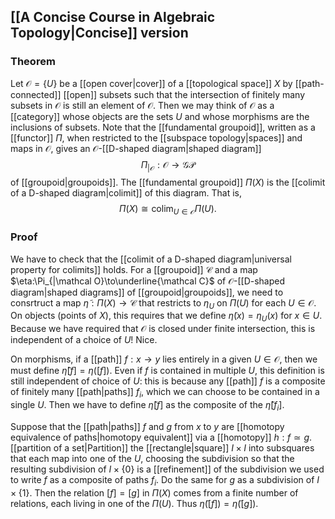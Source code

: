 ## [[A Concise Course in Algebraic Topology|Concise]] version
### Theorem 
Let $\mathcal O = \{U\}$ be a [[open cover|cover]] of a [[topological space]] $X$ by [[path-connected]] [[open]] subsets such that the intersection of finitely many subsets in $\mathcal O$ is still an element of $\mathcal O$. Then we may think of $\mathcal O$ as a [[category]] whose objects are the sets $U$ and whose morphisms are the inclusions of subsets. Note that the [[fundamental groupoid]], written as a [[functor]] $\Pi$, when restricted to the [[subspace topology|spaces]] and maps in $\mathcal O$, gives an $\mathcal O$-[[D-shaped diagram|shaped diagram]] $$\Pi_{|\mathcal O} :\mathcal O \to \mathcal{GP}$$ of [[groupoid|groupoids]]. The [[fundamental groupoid]] $\Pi(X)$  is the [[colimit of a D-shaped diagram|colimit]] of this diagram. That is, $$\Pi(X) \cong \text{colim}_{U\in \mathcal O}\Pi(U).$$
### Proof
We have to check that the [[colimit of a D-shaped diagram|universal property for colimits]] holds. For a [[groupoid]] $\mathcal C$ and a map $\eta:\Pi_{|\mathcal O}\to\underline{\mathcal C}$ of $\mathcal O$-[[D-shaped diagram|shaped diagrams]] of [[groupoid|groupoids]], we need to consrtruct a map $\tilde\eta:\Pi(X)\to \mathcal C$ that restricts to $\eta_U$ on $\Pi(U)$ for each $U\in\mathcal O$. On objects (points of $X$), this requires that we define $\tilde\eta(x) = \eta_U(x)$ for $x\in U$. Because we have required that $\mathcal O$ is closed under finite intersection, this is independent of a choice of $U$! Nice. 

On morphisms, if a [[path]] $f:x\to y$ lies entirely in a given $U\in\mathcal O$, then we must define $\tilde\eta[f] = \eta([f])$. Even if $f$ is contained in multiple $U$, this definition is still independent of choice of $U$: this is because any [[path]] $f$ is a composite of finitely many [[path|paths]] $f_i$, which we can choose to be contained in a single $U$. Then we have to define $\tilde \eta[f]$ as the composite of the $\tilde\eta[f_i]$. 

Suppose that the [[path|paths]] $f$ and $g$ from $x$ to $y$ are [[homotopy equivalence of paths|homotopy equivalent]] via a [[homotopy]] $h:f\simeq g$. [[partition of a set|Partition]] the [[rectangle|square]] $I\times I$ into subsquares that each map into one of the $U$, choosing the subdivision so that the resulting subdivision of $I\times\{0\}$ is a [[refinement]] of the subdivision we used to write $f$ as a composite of paths $f_i$. Do the same for $g$ as a subdivision of $I\times \{1\}$. Then the relation $[f]=[g]$ in $\Pi(X)$ comes from a finite number of relations, each living in one of the $\Pi(U)$. Thus $\tilde\eta([f]) = \tilde\eta([g])$. 

